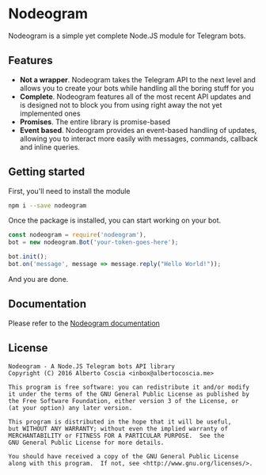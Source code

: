 # Nodeogram
Nodeogram is a simple yet complete Node.JS module for Telegram bots.

## Features
* **Not a wrapper**. Nodeogram takes the Telegram API to the next level and allows you to create your bots while handling all the boring stuff for you
* **Complete**. Nodeogram features all of the most recent API updates and is designed not to block you from using right away the not yet implemented ones
* **Promises**. The entire library is promise-based
* **Event based**. Nodeogram provides an event-based handling of updates, allowing you to interact more easily with messages, commands, callback and inline queries.

## Getting started

First, you'll need to install the module

```bash
npm i --save nodeogram
```

Once the package is installed, you can start working on your bot.

```javascript
const nodeogram = require('nodeogram'),
bot = new nodeogram.Bot('your-token-goes-here');

bot.init();
bot.on('message', message => message.reply("Hello World!"));
```

And you are done.

## Documentation
Please refer to the [Nodeogram documentation](https://dev.albertocoscia.me/nodeogram/)

## License

    Nodeogram - A Node.JS Telegram bots API library
    Copyright (C) 2016 Alberto Coscia <inbox@albertocoscia.me>

    This program is free software: you can redistribute it and/or modify
    it under the terms of the GNU General Public License as published by
    the Free Software Foundation, either version 3 of the License, or
    (at your option) any later version.

    This program is distributed in the hope that it will be useful,
    but WITHOUT ANY WARRANTY; without even the implied warranty of
    MERCHANTABILITY or FITNESS FOR A PARTICULAR PURPOSE.  See the
    GNU General Public License for more details.

    You should have received a copy of the GNU General Public License
    along with this program.  If not, see <http://www.gnu.org/licenses/>.